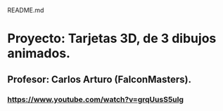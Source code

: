 README.md

# Proyecto: Tarjetas 3D, de 3 dibujos animados.
## Profesor: Carlos Arturo (FalconMasters).
### https://www.youtube.com/watch?v=grqUusS5uIg
